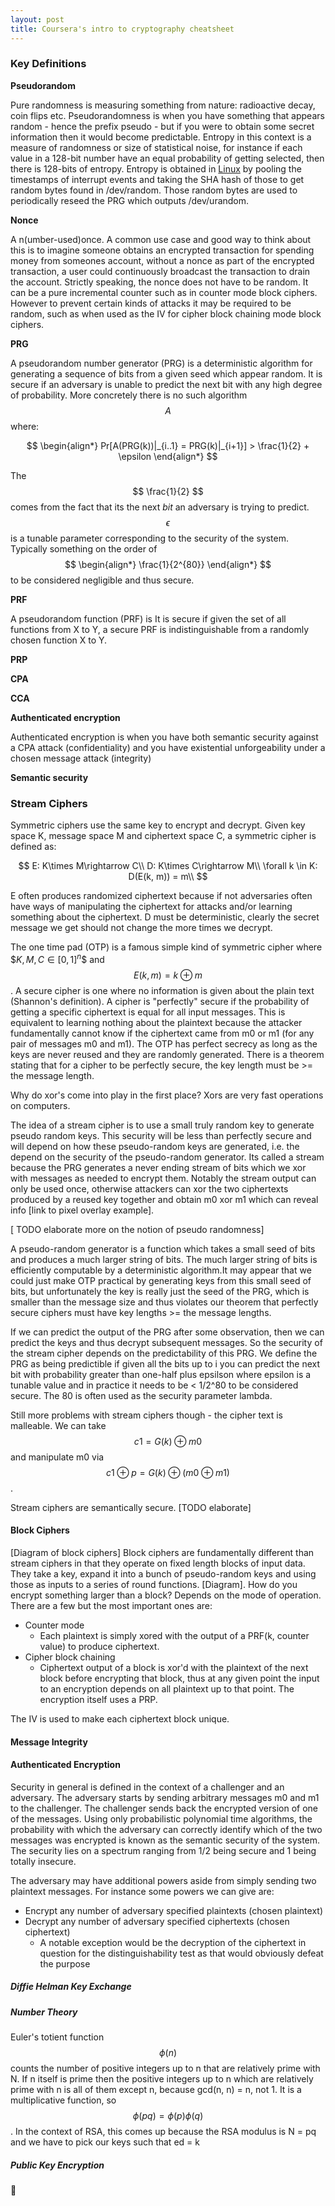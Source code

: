 ```yaml
---
layout: post
title: Coursera's intro to cryptography cheatsheet
---
```


### Key Definitions
**Pseudorandom**

Pure randomness is measuring something from nature: radioactive decay, coin flips etc. 
Pseudorandomness is when you have something that appears random - hence the prefix pseudo - but if you were to obtain some secret information then it would become predictable. 
Entropy in this context is a measure of randomness or size of statistical noise, for instance if each value in a 128-bit number have an equal probability of getting selected, then there is 128-bits of entropy. 
Entropy is obtained in [Linux](https://github.com/torvalds/linux/blob/master/drivers/char/random.c#L69) by pooling the timestamps of interrupt events and taking the SHA hash of those to get random bytes found in /dev/random.
Those random bytes are used to periodically reseed the PRG which outputs /dev/urandom.

**Nonce**

A n(umber-used)once. 
A common use case and good way to think about this is to imagine someone obtains an encrypted transaction for spending money from someones account, without a nonce as part of the encrypted transaction, a user could continuously broadcast the transaction to drain the account. 
Strictly speaking, the nonce does not have to be random. 
It can be a pure incremental counter such as in counter mode block ciphers. 
However to prevent certain kinds of attacks it may be required to be random, such as when used as the IV for cipher block chaining mode block ciphers.

**PRG**

A pseudorandom number generator (PRG) is a deterministic algorithm for generating a sequence of bits from a given seed which appear random. 
It is secure if an adversary is unable to predict the next bit with any high degree of probability. More concretely there is no such algorithm $$ A $$ where: 

$$ 
\begin{align*}
 Pr[A(PRG(k))|_{i..1} = PRG(k)|_{i+1}] > \frac{1}{2} + \epsilon 
\end{align*}
$$

The $$ \frac{1}{2} $$ comes from the fact that its the next _bit_ an adversary is trying to predict. 
$$ \epsilon $$ is a tunable parameter corresponding to the security of the system. Typically something on the order of $$ \begin{align*} \frac{1}{2^{80}} \end{align*} $$ to be considered negligible and thus secure.

**PRF** 

A pseudorandom function (PRF) is 
It is secure if given the set of all functions from X to Y, a secure PRF is indistinguishable from a randomly chosen function X to Y.

**PRP** 

**CPA**

**CCA**

**Authenticated encryption**

 Authenticated encryption is when you have both semantic security against a CPA attack (confidentiality) and you have existential unforgeability under a chosen message attack (integrity)

**Semantic security**




### Stream Ciphers
Symmetric ciphers use the same key to encrypt and decrypt. Given key space K, message space M and ciphertext space C, a symmetric cipher is defined as:

$$
E: K\times M\rightarrow C\\
D: K\times C\rightarrow M\\
\forall k \in K: D(E(k, m)) = m\\
$$

E often produces randomized ciphertext because if not adversaries often have ways of manipulating the ciphertext for attacks and/or learning something about the ciphertext. D must be deterministic,
clearly the secret message we get should not change the more times we decrypt. 

The one time pad (OTP) is a famous simple kind of symmetric cipher where $$K, M, C \in [0,1]^{n}\$$ and $$E(k, m) = k \oplus m$$. A secure cipher is one where no information
is given about the plain text (Shannon's definition). A cipher is "perfectly" secure if the probability of getting a specific ciphertext is equal for all input messages. This is equivalent 
to learning nothing about the plaintext because the attacker fundamentally cannot know if the ciphertext came from m0 or m1 (for any pair of messages m0 and m1). The OTP has perfect secrecy
as long as the keys are never reused and they are randomly generated. There is a theorem stating that for a cipher to be perfectly secure, the key length must be >= the message length.

Why do xor's come into play in the first place? Xors are very fast operations on computers.

The idea of a stream cipher is to use a small truly random key to generate pseudo random keys. This security will be less than perfectly secure and will depend on how these pseudo-random keys are generated, i.e. the depend on the security of the pseudo-random generator. Its called a stream because the PRG generates a never ending stream of bits which we xor with messages as needed to encrypt them. Notably the stream output can only be used once, otherwise attackers can xor the two ciphertexts produced by a reused key together and obtain m0 xor m1 which can reveal info [link to pixel overlay example].

[ TODO elaborate more on the notion of pseudo randomness]

A pseudo-random generator is a function which takes a small seed of bits and produces a much larger string of bits. The much larger string of bits is efficiently computable by a deterministic algorithm.It may appear that we could just make OTP practical by generating keys from this small seed of bits, but unfortunately the key is really just the seed of the PRG, which is smaller than the message size and thus violates our theorem that perfectly secure ciphers must have key lengths >= the message lengths. 

If we can predict the output of the PRG after some observation, then we can predict the keys and thus decrypt subsequent messages. So the security of the stream cipher depends on the predictability of
this PRG. We define the PRG as being predictible if given all the bits up to i you can predict the next bit with probability greater than one-half plus epsilson where epsilon is a tunable value and 
in practice it needs to be < 1/2^80 to be considered secure. The 80 is often used as the security parameter lambda. 

Still more problems with stream ciphers though - the cipher text is malleable. We can take $$ c1 = G(k) \oplus m0 $$ and manipulate m0 via $$ c1 \oplus p = G(k) \oplus (m0 \oplus m1) $$. 

Stream ciphers are semantically secure. [TODO elaborate]

#### Block Ciphers
[Diagram of block ciphers]
Block ciphers are fundamentally different than stream ciphers in that they operate on fixed length blocks of input data. They take a key, expand it into a bunch of pseudo-random keys and using those as inputs to a series of round functions. [Diagram].
How do you encrypt something larger than a block? Depends on the mode of operation. There are a few but the most important ones are:
- Counter mode
    - Each plaintext is simply xored with the output of a PRF(k, counter value) to produce ciphertext.  
- Cipher block chaining
    - Ciphertext output of a block is xor'd with the plaintext of the next block before encrypting that block, thus at any given point the input to an encryption depends on all plaintext up to that point. The encryption itself uses a PRP.

The IV is used to make each ciphertext block unique.

#### Message Integrity
#### Authenticated Encryption
Security in general is defined in the context of a challenger and an adversary. The adversary starts by sending arbitrary messages m0 and m1 to the challenger. The challenger sends back the encrypted version of one of the messages. Using only probabilistic polynomial time algorithms, the probability with which the adversary can correctly identify which of the two messages was encrypted is known as the semantic security of the system. The security lies on a spectrum ranging from 1/2 being secure and 1 being totally insecure.

The adversary may have additional powers aside from simply sending two plaintext messages. For instance some powers we can give are:
- Encrypt any number of adversary specified plaintexts (chosen plaintext)
- Decrypt any number of adversary specified ciphertexts (chosen ciphertext) 
    - A notable exception would be the decryption of the ciphertext in question for the distinguishability test as that would obviously defeat the purpose


##### Diffie Helman Key Exchange

##### Number Theory 
Euler's totient function $$\phi(n)$$ counts the number of positive integers up to n that are relatively prime with N. 
If n itself is prime then the positive integers up to n which are relatively prime with n is all of them except n, 
because gcd(n, n) = n, not 1. 
It is a multiplicative function, so $$ \phi(pq) = \phi(p)\phi(q) $$. 
In the context of RSA, this comes up because the RSA modulus is N = pq and we have to pick our
keys such that ed = k 


##### Public Key Encryption



